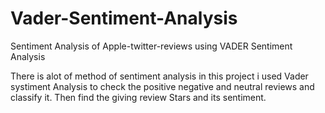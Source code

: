 # Vader-Sentiment-Analysis
Sentiment Analysis of Apple-twitter-reviews using VADER Sentiment Analysis

There is alot of method of sentiment analysis in this project i used Vader systiment Analysis to check the positive negative and neutral reviews and classify it.
Then find the giving review Stars and its sentiment.
